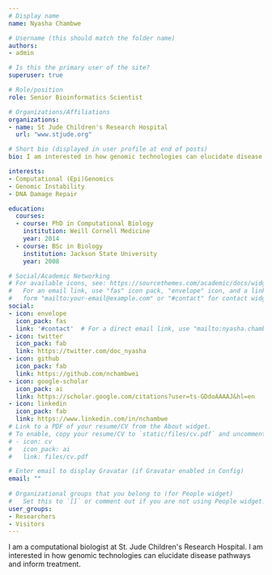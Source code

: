 ```yaml
---
# Display name
name: Nyasha Chambwe

# Username (this should match the folder name)
authors:
- admin

# Is this the primary user of the site?
superuser: true

# Role/position
role: Senior Bioinformatics Scientist

# Organizations/Affiliations
organizations:
- name: St Jude Children's Research Hospital
  url: "www.stjude.org"

# Short bio (displayed in user profile at end of posts)
bio: I am interested in how genomic technologies can elucidate disease pathways and inform treatment.

interests:
- Computational (Epi)Genomics
- Genomic Instability
- DNA Damage Repair

education:
  courses:
  - course: PhD in Computational Biology
    institution: Weill Cornell Medicine
    year: 2014
  - course: BSc in Biology
    institution: Jackson State University
    year: 2008

# Social/Academic Networking
# For available icons, see: https://sourcethemes.com/academic/docs/widgets/#icons
#   For an email link, use "fas" icon pack, "envelope" icon, and a link in the
#   form "mailto:your-email@example.com" or "#contact" for contact widget.
social:
- icon: envelope
  icon_pack: fas
  link: '#contact'  # For a direct email link, use "mailto:nyasha.chambwe@stjude.org".
- icon: twitter
  icon_pack: fab
  link: https://twitter.com/doc_nyasha
- icon: github
  icon_pack: fab
  link: https://github.com/nchambwei
- icon: google-scholar
  icon_pack: ai
  link: https://scholar.google.com/citations?user=ts-GDdoAAAAJ&hl=en
- icon: linkedin
  icon_pack: fab
  link: https://www.linkedin.com/in/nchambwe
# Link to a PDF of your resume/CV from the About widget.
# To enable, copy your resume/CV to `static/files/cv.pdf` and uncomment the lines below.  
# - icon: cv
#   icon_pack: ai
#   link: files/cv.pdf

# Enter email to display Gravatar (if Gravatar enabled in Config)
email: ""
  
# Organizational groups that you belong to (for People widget)
#   Set this to `[]` or comment out if you are not using People widget.  
user_groups:
- Researchers
- Visitors
---
```

I am a computational biologist at St. Jude Children's Research Hospital. I am interested in how genomic technologies can elucidate disease pathways and inform treatment.
